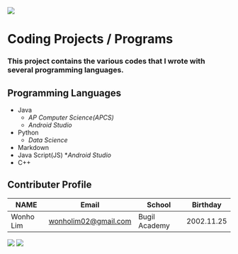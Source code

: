 ![](https://placehold.it/950x90/0000FF/fff?text=TheWorldOfCoding)
# Coding **Projects / Programs**
### This project contains the various codes that I wrote with several programming languages. 

## Programming Languages
* Java
  * _AP Computer Science(APCS)_
  * _Android Studio_
* Python 
  * _Data Science_
* Markdown
* Java Script(JS)
  *_Android Studio_
* C++

## Contributer Profile
<!-- Tables -->
| NAME      | Email                |School          |Birthday           |
| --------- | -------------------- |----------------|-------------------|
| Wonho Lim | wonholim02@gmail.com |Bugil Academy   |2002.11.25         |

![](https://wallpaperaccess.com/full/1325090.jpg)
![](https://placehold.it/950x90/#0000FF/fff?text=Welcome)
